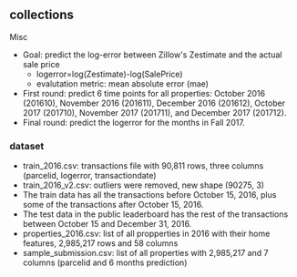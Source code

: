 ## collections


Misc
- Goal: predict the log-error between Zillow's Zestimate and the actual sale price
  - logerror=log(Zestimate)-log(SalePrice)
  - evalutation metric: mean absolute error (mae)
- First round: predict 6 time points for all properties: October 2016 (201610), November 2016 (201611), December 2016 (201612), October 2017 (201710), November 2017 (201711), and December 2017 (201712). 
- Final round: predict the logerror for the months in Fall 2017.  

### dataset
* train_2016.csv: transactions file with 90,811 rows, three columns (parcelid, logerror,	transactiondate)
* train_2016_v2.csv: outliers were removed, new shape (90275, 3)
* The train data has all the transactions before October 15, 2016, plus some of the transactions after October 15, 2016.
* The test data in the public leaderboard has the rest of the transactions between October 15 and December 31, 2016.
* properties_2016.csv: list of all propperties in 2016 with their home features, 2,985,217 rows and 58 columns
* sample_submission.csv:  list of all properties with 2,985,217 and  7 columns (parcelid and 6 months prediction)


